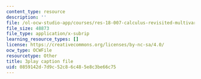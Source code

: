 ```yaml
---
content_type: resource
description: ''
file: /ol-ocw-studio-app/courses/res-18-007-calculus-revisited-multivariable-calculus-fall-2011/0859142d7d9c52c86c485e8c3be66c75_Yw8vBDhVs8o.srt
file_size: 48873
file_type: application/x-subrip
learning_resource_types: []
license: https://creativecommons.org/licenses/by-nc-sa/4.0/
ocw_type: OCWFile
resourcetype: Other
title: 3play caption file
uid: 0859142d-7d9c-52c8-6c48-5e8c3be66c75
---
```

